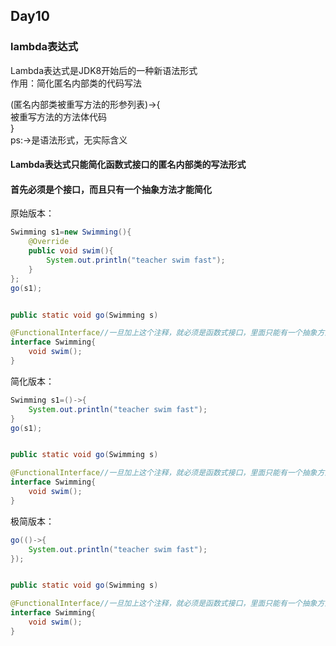 ## Day10
### lambda表达式
Lambda表达式是JDK8开始后的一种新语法形式  
作用：简化匿名内部类的代码写法  

(匿名内部类被重写方法的形参列表)->{  
    被重写方法的方法体代码  
}  
ps:->是语法形式，无实际含义  

#### Lambda表达式只能简化函数式接口的匿名内部类的写法形式
#### 首先必须是个接口，而且只有一个抽象方法才能简化

原始版本：  
```java
Swimming s1=new Swimming(){
    @Override
    public void swim(){
        System.out.println("teacher swim fast");
    }
};
go(s1);


public static void go(Swimming s)

@FunctionalInterface//一旦加上这个注释，就必须是函数式接口，里面只能有一个抽象方法
interface Swimming{
    void swim();
}
```
简化版本：  
```java
Swimming s1=()->{
    System.out.println("teacher swim fast");
}
go(s1);


public static void go(Swimming s)

@FunctionalInterface//一旦加上这个注释，就必须是函数式接口，里面只能有一个抽象方法
interface Swimming{
    void swim();
}
```
极简版本：  
```java
go(()->{
    System.out.println("teacher swim fast");
});


public static void go(Swimming s)

@FunctionalInterface//一旦加上这个注释，就必须是函数式接口，里面只能有一个抽象方法
interface Swimming{
    void swim();
}
```
